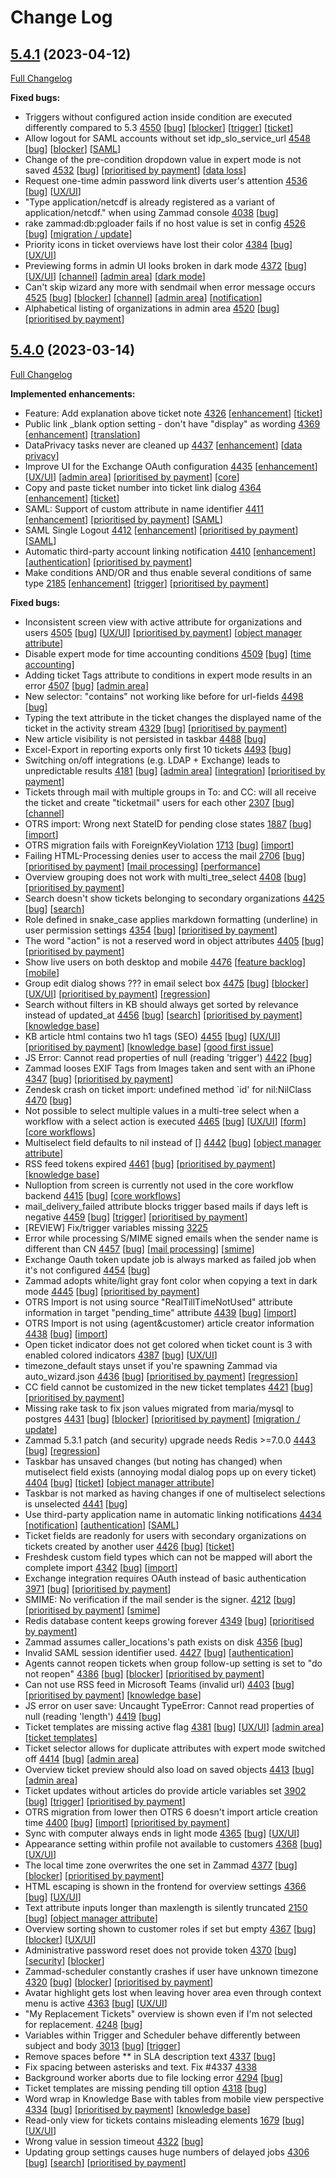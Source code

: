 # Change Log

## [5.4.1](https://github.com/zammad/zammad/tree/5.4.1) (2023-04-12)
[Full Changelog](https://github.com/zammad/zammad/compare/5.4.0...5.4.1)

**Fixed bugs:**

- Triggers without configured action inside condition are executed differently compared to 5.3 [4550](https://github.com/zammad/zammad/issues/4550) [[bug](https://github.com/zammad/zammad/labels/bug)] [[blocker](https://github.com/zammad/zammad/labels/blocker)] [[trigger](https://github.com/zammad/zammad/labels/trigger)] [[ticket](https://github.com/zammad/zammad/labels/ticket)]
- Allow logout for SAML accounts without set idp_slo_service_url [4548](https://github.com/zammad/zammad/issues/4548) [[bug](https://github.com/zammad/zammad/labels/bug)] [[blocker](https://github.com/zammad/zammad/labels/blocker)] [[SAML](https://github.com/zammad/zammad/labels/SAML)]
- Change of the pre-condition dropdown value in expert mode is not saved [4532](https://github.com/zammad/zammad/issues/4532) [[bug](https://github.com/zammad/zammad/labels/bug)] [[prioritised by payment](https://github.com/zammad/zammad/labels/prioritised%20by%20payment)] [[data loss](https://github.com/zammad/zammad/labels/data%20loss)]
- Request one-time admin password link diverts user's attention [4536](https://github.com/zammad/zammad/issues/4536) [[bug](https://github.com/zammad/zammad/labels/bug)] [[UX/UI](https://github.com/zammad/zammad/labels/UX%2FUI)]
- "Type application/netcdf is already registered as a variant of application/netcdf." when using Zammad console [4038](https://github.com/zammad/zammad/issues/4038) [[bug](https://github.com/zammad/zammad/labels/bug)]
- rake zammad:db:pgloader fails if no host value is set in config [4526](https://github.com/zammad/zammad/issues/4526) [[bug](https://github.com/zammad/zammad/labels/bug)] [[migration / update](https://github.com/zammad/zammad/labels/migration%20%2F%20update)]
- Priority icons in ticket overviews have lost their color [4384](https://github.com/zammad/zammad/issues/4384) [[bug](https://github.com/zammad/zammad/labels/bug)] [[UX/UI](https://github.com/zammad/zammad/labels/UX%2FUI)]
- Previewing forms in admin UI looks broken in dark mode [4372](https://github.com/zammad/zammad/issues/4372) [[bug](https://github.com/zammad/zammad/labels/bug)] [[UX/UI](https://github.com/zammad/zammad/labels/UX%2FUI)] [[channel](https://github.com/zammad/zammad/labels/channel)] [[admin area](https://github.com/zammad/zammad/labels/admin%20area)] [[dark mode](https://github.com/zammad/zammad/labels/dark%20mode)]
- Can't skip wizard any more with sendmail when error message occurs [4525](https://github.com/zammad/zammad/issues/4525) [[bug](https://github.com/zammad/zammad/labels/bug)] [[blocker](https://github.com/zammad/zammad/labels/blocker)] [[channel](https://github.com/zammad/zammad/labels/channel)] [[admin area](https://github.com/zammad/zammad/labels/admin%20area)] [[notification](https://github.com/zammad/zammad/labels/notification)]
- Alphabetical listing of organizations in admin area [4520](https://github.com/zammad/zammad/issues/4520) [[bug](https://github.com/zammad/zammad/labels/bug)] [[prioritised by payment](https://github.com/zammad/zammad/labels/prioritised%20by%20payment)]

## [5.4.0](https://github.com/zammad/zammad/tree/5.4.0) (2023-03-14)
[Full Changelog](https://github.com/zammad/zammad/compare/5.3.0...5.4.0)

**Implemented enhancements:**

- Feature: Add explanation above ticket note [4326](https://github.com/zammad/zammad/pull/4326) [[enhancement](https://github.com/zammad/zammad/labels/enhancement)] [[ticket](https://github.com/zammad/zammad/labels/ticket)]
- Public link _blank option setting - don't have "display" as wording [4369](https://github.com/zammad/zammad/issues/4369) [[enhancement](https://github.com/zammad/zammad/labels/enhancement)] [[translation](https://github.com/zammad/zammad/labels/translation)]
- DataPrivacy tasks never are cleaned up [4437](https://github.com/zammad/zammad/issues/4437) [[enhancement](https://github.com/zammad/zammad/labels/enhancement)] [[data privacy](https://github.com/zammad/zammad/labels/data%20privacy)]
- Improve UI for the Exchange OAuth configuration [4435](https://github.com/zammad/zammad/issues/4435) [[enhancement](https://github.com/zammad/zammad/labels/enhancement)] [[UX/UI](https://github.com/zammad/zammad/labels/UX%2FUI)] [[admin area](https://github.com/zammad/zammad/labels/admin%20area)] [[prioritised by payment](https://github.com/zammad/zammad/labels/prioritised%20by%20payment)] [[core](https://github.com/zammad/zammad/labels/core)]
- Copy and paste ticket number into ticket link dialog  [4364](https://github.com/zammad/zammad/issues/4364) [[enhancement](https://github.com/zammad/zammad/labels/enhancement)] [[ticket](https://github.com/zammad/zammad/labels/ticket)]
- SAML: Support of custom attribute in name identifier [4411](https://github.com/zammad/zammad/issues/4411) [[enhancement](https://github.com/zammad/zammad/labels/enhancement)] [[prioritised by payment](https://github.com/zammad/zammad/labels/prioritised%20by%20payment)] [[SAML](https://github.com/zammad/zammad/labels/SAML)]
- SAML Single Logout [4412](https://github.com/zammad/zammad/issues/4412) [[enhancement](https://github.com/zammad/zammad/labels/enhancement)] [[prioritised by payment](https://github.com/zammad/zammad/labels/prioritised%20by%20payment)] [[SAML](https://github.com/zammad/zammad/labels/SAML)]
- Automatic third-party account linking notification [4410](https://github.com/zammad/zammad/issues/4410) [[enhancement](https://github.com/zammad/zammad/labels/enhancement)] [[authentication](https://github.com/zammad/zammad/labels/authentication)] [[prioritised by payment](https://github.com/zammad/zammad/labels/prioritised%20by%20payment)]
- Make conditions AND/OR and thus enable several conditions of same type [2185](https://github.com/zammad/zammad/issues/2185) [[enhancement](https://github.com/zammad/zammad/labels/enhancement)] [[trigger](https://github.com/zammad/zammad/labels/trigger)] [[prioritised by payment](https://github.com/zammad/zammad/labels/prioritised%20by%20payment)]

**Fixed bugs:**

- Inconsistent screen view with active attribute for organizations and users [4505](https://github.com/zammad/zammad/issues/4505) [[bug](https://github.com/zammad/zammad/labels/bug)] [[UX/UI](https://github.com/zammad/zammad/labels/UX%2FUI)] [[prioritised by payment](https://github.com/zammad/zammad/labels/prioritised%20by%20payment)] [[object manager attribute](https://github.com/zammad/zammad/labels/object%20manager%20attribute)]
- Disable expert mode for time accounting conditions [4509](https://github.com/zammad/zammad/issues/4509) [[bug](https://github.com/zammad/zammad/labels/bug)] [[time accounting](https://github.com/zammad/zammad/labels/time%20accounting)]
- Adding ticket Tags attribute to conditions in expert mode results in an error [4507](https://github.com/zammad/zammad/issues/4507) [[bug](https://github.com/zammad/zammad/labels/bug)] [[admin area](https://github.com/zammad/zammad/labels/admin%20area)]
- New selector: "contains" not working like before for url-fields [4498](https://github.com/zammad/zammad/issues/4498) [[bug](https://github.com/zammad/zammad/labels/bug)]
- Typing the text attribute in the ticket changes the displayed name of the ticket in the activity stream [4329](https://github.com/zammad/zammad/issues/4329) [[bug](https://github.com/zammad/zammad/labels/bug)] [[prioritised by payment](https://github.com/zammad/zammad/labels/prioritised%20by%20payment)]
- New article visibility is not persisted in taskbar [4488](https://github.com/zammad/zammad/issues/4488) [[bug](https://github.com/zammad/zammad/labels/bug)]
- Excel-Export in reporting exports only first 10 tickets [4493](https://github.com/zammad/zammad/issues/4493) [[bug](https://github.com/zammad/zammad/labels/bug)]
- Switching on/off integrations (e.g. LDAP + Exchange) leads to unpredictable results [4181](https://github.com/zammad/zammad/issues/4181) [[bug](https://github.com/zammad/zammad/labels/bug)] [[admin area](https://github.com/zammad/zammad/labels/admin%20area)] [[integration](https://github.com/zammad/zammad/labels/integration)] [[prioritised by payment](https://github.com/zammad/zammad/labels/prioritised%20by%20payment)]
- Tickets through mail with multiple groups in To: and CC: will all receive the ticket and create "ticketmail" users for each other [2307](https://github.com/zammad/zammad/issues/2307) [[bug](https://github.com/zammad/zammad/labels/bug)] [[channel](https://github.com/zammad/zammad/labels/channel)]
- OTRS import: Wrong next StateID for pending close states [1887](https://github.com/zammad/zammad/issues/1887) [[bug](https://github.com/zammad/zammad/labels/bug)] [[import](https://github.com/zammad/zammad/labels/import)]
- OTRS migration fails with ForeignKeyViolation [1713](https://github.com/zammad/zammad/issues/1713) [[bug](https://github.com/zammad/zammad/labels/bug)] [[import](https://github.com/zammad/zammad/labels/import)]
- Failing HTML-Processing denies user to access the mail [2706](https://github.com/zammad/zammad/issues/2706) [[bug](https://github.com/zammad/zammad/labels/bug)] [[prioritised by payment](https://github.com/zammad/zammad/labels/prioritised%20by%20payment)] [[mail processing](https://github.com/zammad/zammad/labels/mail%20processing)] [[performance](https://github.com/zammad/zammad/labels/performance)]
- Overview grouping does not work with multi_tree_select [4408](https://github.com/zammad/zammad/issues/4408) [[bug](https://github.com/zammad/zammad/labels/bug)] [[prioritised by payment](https://github.com/zammad/zammad/labels/prioritised%20by%20payment)]
- Search doesn't show tickets belonging to secondary organizations [4425](https://github.com/zammad/zammad/issues/4425) [[bug](https://github.com/zammad/zammad/labels/bug)] [[search](https://github.com/zammad/zammad/labels/search)]
- Role defined in snake_case applies markdown formatting (underline) in user permission settings [4354](https://github.com/zammad/zammad/issues/4354) [[bug](https://github.com/zammad/zammad/labels/bug)] [[prioritised by payment](https://github.com/zammad/zammad/labels/prioritised%20by%20payment)]
- The word "action" is not a reserved word in object attributes [4405](https://github.com/zammad/zammad/issues/4405) [[bug](https://github.com/zammad/zammad/labels/bug)] [[prioritised by payment](https://github.com/zammad/zammad/labels/prioritised%20by%20payment)]
- Show live users on both desktop and mobile [4476](https://github.com/zammad/zammad/issues/4476) [[feature backlog](https://github.com/zammad/zammad/labels/feature%20backlog)] [[mobile](https://github.com/zammad/zammad/labels/mobile)]
- Group edit dialog shows ??? in email select box [4475](https://github.com/zammad/zammad/issues/4475) [[bug](https://github.com/zammad/zammad/labels/bug)] [[blocker](https://github.com/zammad/zammad/labels/blocker)] [[UX/UI](https://github.com/zammad/zammad/labels/UX%2FUI)] [[prioritised by payment](https://github.com/zammad/zammad/labels/prioritised%20by%20payment)] [[regression](https://github.com/zammad/zammad/labels/regression)]
- Search without filters in KB should always get sorted by relevance instead of updated_at [4456](https://github.com/zammad/zammad/issues/4456) [[bug](https://github.com/zammad/zammad/labels/bug)] [[search](https://github.com/zammad/zammad/labels/search)] [[prioritised by payment](https://github.com/zammad/zammad/labels/prioritised%20by%20payment)] [[knowledge base](https://github.com/zammad/zammad/labels/knowledge%20base)]
- KB article html contains two h1 tags (SEO) [4455](https://github.com/zammad/zammad/issues/4455) [[bug](https://github.com/zammad/zammad/labels/bug)] [[UX/UI](https://github.com/zammad/zammad/labels/UX%2FUI)] [[prioritised by payment](https://github.com/zammad/zammad/labels/prioritised%20by%20payment)] [[knowledge base](https://github.com/zammad/zammad/labels/knowledge%20base)] [[good first issue](https://github.com/zammad/zammad/labels/good%20first%20issue)]
- JS Error: Cannot read properties of null (reading 'trigger') [4422](https://github.com/zammad/zammad/issues/4422) [[bug](https://github.com/zammad/zammad/labels/bug)]
- Zammad looses EXIF Tags from Images taken and sent with an iPhone [4347](https://github.com/zammad/zammad/issues/4347) [[bug](https://github.com/zammad/zammad/labels/bug)] [[prioritised by payment](https://github.com/zammad/zammad/labels/prioritised%20by%20payment)]
- Zendesk crash on ticket import: undefined method `id' for nil:NilClass [4470](https://github.com/zammad/zammad/issues/4470) [[bug](https://github.com/zammad/zammad/labels/bug)]
- Not possible to select multiple values in a multi-tree select when a workflow with a select action is executed [4465](https://github.com/zammad/zammad/issues/4465) [[bug](https://github.com/zammad/zammad/labels/bug)] [[UX/UI](https://github.com/zammad/zammad/labels/UX%2FUI)] [[form](https://github.com/zammad/zammad/labels/form)] [[core workflows](https://github.com/zammad/zammad/labels/core%20workflows)]
- Multiselect field defaults to nil instead of [] [4442](https://github.com/zammad/zammad/issues/4442) [[bug](https://github.com/zammad/zammad/labels/bug)] [[object manager attribute](https://github.com/zammad/zammad/labels/object%20manager%20attribute)]
- RSS feed tokens expired [4461](https://github.com/zammad/zammad/issues/4461) [[bug](https://github.com/zammad/zammad/labels/bug)] [[prioritised by payment](https://github.com/zammad/zammad/labels/prioritised%20by%20payment)] [[knowledge base](https://github.com/zammad/zammad/labels/knowledge%20base)]
- Nulloption from screen is currently not used in the core workflow backend [4415](https://github.com/zammad/zammad/issues/4415) [[bug](https://github.com/zammad/zammad/labels/bug)] [[core workflows](https://github.com/zammad/zammad/labels/core%20workflows)]
- mail_delivery_failed attribute blocks trigger based mails if days left is negative [4459](https://github.com/zammad/zammad/issues/4459) [[bug](https://github.com/zammad/zammad/labels/bug)] [[trigger](https://github.com/zammad/zammad/labels/trigger)] [[prioritised by payment](https://github.com/zammad/zammad/labels/prioritised%20by%20payment)]
- [REVIEW] Fix/trigger variables missing [3225](https://github.com/zammad/zammad/pull/3225)
- Error while processing S/MIME signed emails when the sender name is different than CN [4457](https://github.com/zammad/zammad/issues/4457) [[bug](https://github.com/zammad/zammad/labels/bug)] [[mail processing](https://github.com/zammad/zammad/labels/mail%20processing)] [[smime](https://github.com/zammad/zammad/labels/smime)]
- Exchange Oauth token update job is always marked as failed job when it's not configured [4454](https://github.com/zammad/zammad/issues/4454) [[bug](https://github.com/zammad/zammad/labels/bug)]
- Zammad adopts white/light gray font color when copying a text in dark mode [4445](https://github.com/zammad/zammad/issues/4445) [[bug](https://github.com/zammad/zammad/labels/bug)] [[prioritised by payment](https://github.com/zammad/zammad/labels/prioritised%20by%20payment)]
- OTRS Import is not using source "RealTillTimeNotUsed" attribute information in target "pending_time" attribute [4439](https://github.com/zammad/zammad/issues/4439) [[bug](https://github.com/zammad/zammad/labels/bug)] [[import](https://github.com/zammad/zammad/labels/import)]
- OTRS Import is not using (agent&customer) article creator information [4438](https://github.com/zammad/zammad/issues/4438) [[bug](https://github.com/zammad/zammad/labels/bug)] [[import](https://github.com/zammad/zammad/labels/import)]
- Open ticket indicator does not get colored when ticket count is 3 with enabled colored indicators [4387](https://github.com/zammad/zammad/issues/4387) [[bug](https://github.com/zammad/zammad/labels/bug)] [[UX/UI](https://github.com/zammad/zammad/labels/UX%2FUI)]
- timezone_default stays unset if you're spawning Zammad via auto_wizard.json [4436](https://github.com/zammad/zammad/issues/4436) [[bug](https://github.com/zammad/zammad/labels/bug)] [[prioritised by payment](https://github.com/zammad/zammad/labels/prioritised%20by%20payment)] [[regression](https://github.com/zammad/zammad/labels/regression)]
- CC field cannot be customized in the new ticket templates [4421](https://github.com/zammad/zammad/issues/4421) [[bug](https://github.com/zammad/zammad/labels/bug)] [[prioritised by payment](https://github.com/zammad/zammad/labels/prioritised%20by%20payment)]
- Missing rake task to fix json values migrated from maria/mysql to postgres [4431](https://github.com/zammad/zammad/issues/4431) [[bug](https://github.com/zammad/zammad/labels/bug)] [[blocker](https://github.com/zammad/zammad/labels/blocker)] [[prioritised by payment](https://github.com/zammad/zammad/labels/prioritised%20by%20payment)] [[migration / update](https://github.com/zammad/zammad/labels/migration%20%2F%20update)]
- Zammad 5.3.1 patch (and security) upgrade needs Redis >=7.0.0 [4443](https://github.com/zammad/zammad/issues/4443) [[bug](https://github.com/zammad/zammad/labels/bug)] [[regression](https://github.com/zammad/zammad/labels/regression)]
- Taskbar has unsaved changes (but noting has changed) when mutiselect field exists (annoying modal dialog pops up on every ticket) [4404](https://github.com/zammad/zammad/issues/4404) [[bug](https://github.com/zammad/zammad/labels/bug)] [[ticket](https://github.com/zammad/zammad/labels/ticket)] [[object manager attribute](https://github.com/zammad/zammad/labels/object%20manager%20attribute)]
- Taskbar is not marked as having changes if one of multiselect selections is unselected [4441](https://github.com/zammad/zammad/issues/4441) [[bug](https://github.com/zammad/zammad/labels/bug)]
- Use third-party application name in automatic linking notifications [4434](https://github.com/zammad/zammad/issues/4434) [[notification](https://github.com/zammad/zammad/labels/notification)] [[authentication](https://github.com/zammad/zammad/labels/authentication)] [[SAML](https://github.com/zammad/zammad/labels/SAML)]
- Ticket fields are readonly for users with secondary organizations on tickets created by another user [4426](https://github.com/zammad/zammad/issues/4426) [[bug](https://github.com/zammad/zammad/labels/bug)] [[ticket](https://github.com/zammad/zammad/labels/ticket)]
- Freshdesk custom field types which can not be mapped will abort the complete import [4342](https://github.com/zammad/zammad/issues/4342) [[bug](https://github.com/zammad/zammad/labels/bug)] [[import](https://github.com/zammad/zammad/labels/import)]
- Exchange integration requires OAuth instead of basic authentication [3971](https://github.com/zammad/zammad/issues/3971) [[bug](https://github.com/zammad/zammad/labels/bug)] [[prioritised by payment](https://github.com/zammad/zammad/labels/prioritised%20by%20payment)]
- SMIME: No verification if the mail sender is the signer. [4212](https://github.com/zammad/zammad/issues/4212) [[bug](https://github.com/zammad/zammad/labels/bug)] [[prioritised by payment](https://github.com/zammad/zammad/labels/prioritised%20by%20payment)] [[smime](https://github.com/zammad/zammad/labels/smime)]
- Redis database content keeps growing forever [4349](https://github.com/zammad/zammad/issues/4349) [[bug](https://github.com/zammad/zammad/labels/bug)] [[prioritised by payment](https://github.com/zammad/zammad/labels/prioritised%20by%20payment)]
- Zammad assumes caller_locations's path exists on disk [4356](https://github.com/zammad/zammad/issues/4356) [[bug](https://github.com/zammad/zammad/labels/bug)]
- Invalid SAML session identifier used. [4427](https://github.com/zammad/zammad/issues/4427) [[bug](https://github.com/zammad/zammad/labels/bug)] [[authentication](https://github.com/zammad/zammad/labels/authentication)]
- Agents cannot reopen tickets when group follow-up setting is set to "do not reopen" [4386](https://github.com/zammad/zammad/issues/4386) [[bug](https://github.com/zammad/zammad/labels/bug)] [[blocker](https://github.com/zammad/zammad/labels/blocker)] [[prioritised by payment](https://github.com/zammad/zammad/labels/prioritised%20by%20payment)]
- Can not use RSS feed in Microsoft Teams (invalid url) [4403](https://github.com/zammad/zammad/issues/4403) [[bug](https://github.com/zammad/zammad/labels/bug)] [[prioritised by payment](https://github.com/zammad/zammad/labels/prioritised%20by%20payment)] [[knowledge base](https://github.com/zammad/zammad/labels/knowledge%20base)]
- JS error on user save: Uncaught TypeError: Cannot read properties of null (reading 'length') [4419](https://github.com/zammad/zammad/issues/4419) [[bug](https://github.com/zammad/zammad/labels/bug)]
- Ticket templates are missing active flag [4381](https://github.com/zammad/zammad/issues/4381) [[bug](https://github.com/zammad/zammad/labels/bug)] [[UX/UI](https://github.com/zammad/zammad/labels/UX%2FUI)] [[admin area](https://github.com/zammad/zammad/labels/admin%20area)] [[ticket templates](https://github.com/zammad/zammad/labels/ticket%20templates)]
- Ticket selector allows for duplicate attributes with expert mode switched off [4414](https://github.com/zammad/zammad/issues/4414) [[bug](https://github.com/zammad/zammad/labels/bug)] [[admin area](https://github.com/zammad/zammad/labels/admin%20area)]
- Overview ticket preview should also load on saved objects [4413](https://github.com/zammad/zammad/issues/4413) [[bug](https://github.com/zammad/zammad/labels/bug)] [[admin area](https://github.com/zammad/zammad/labels/admin%20area)]
- Ticket updates without articles do provide article variables set [3902](https://github.com/zammad/zammad/issues/3902) [[bug](https://github.com/zammad/zammad/labels/bug)] [[trigger](https://github.com/zammad/zammad/labels/trigger)] [[prioritised by payment](https://github.com/zammad/zammad/labels/prioritised%20by%20payment)]
- OTRS migration from lower then OTRS 6 doesn't import article creation time [4400](https://github.com/zammad/zammad/issues/4400) [[bug](https://github.com/zammad/zammad/labels/bug)] [[import](https://github.com/zammad/zammad/labels/import)] [[prioritised by payment](https://github.com/zammad/zammad/labels/prioritised%20by%20payment)]
- Sync with computer always ends in light mode [4365](https://github.com/zammad/zammad/issues/4365) [[bug](https://github.com/zammad/zammad/labels/bug)] [[UX/UI](https://github.com/zammad/zammad/labels/UX%2FUI)]
- Appearance setting within profile not available to customers [4368](https://github.com/zammad/zammad/issues/4368) [[bug](https://github.com/zammad/zammad/labels/bug)] [[UX/UI](https://github.com/zammad/zammad/labels/UX%2FUI)]
- The local time zone overwrites the one set in Zammad  [4377](https://github.com/zammad/zammad/issues/4377) [[bug](https://github.com/zammad/zammad/labels/bug)] [[blocker](https://github.com/zammad/zammad/labels/blocker)] [[prioritised by payment](https://github.com/zammad/zammad/labels/prioritised%20by%20payment)]
- HTML escaping is shown in the frontend for overview settings [4366](https://github.com/zammad/zammad/issues/4366) [[bug](https://github.com/zammad/zammad/labels/bug)] [[UX/UI](https://github.com/zammad/zammad/labels/UX%2FUI)]
- Text attribute inputs longer than maxlength is silently truncated [2150](https://github.com/zammad/zammad/issues/2150) [[bug](https://github.com/zammad/zammad/labels/bug)] [[object manager attribute](https://github.com/zammad/zammad/labels/object%20manager%20attribute)]
- Overview sorting shown to customer roles if set but empty [4367](https://github.com/zammad/zammad/issues/4367) [[bug](https://github.com/zammad/zammad/labels/bug)] [[blocker](https://github.com/zammad/zammad/labels/blocker)] [[UX/UI](https://github.com/zammad/zammad/labels/UX%2FUI)]
- Administrative password reset does not provide token [4370](https://github.com/zammad/zammad/issues/4370) [[bug](https://github.com/zammad/zammad/labels/bug)] [[security](https://github.com/zammad/zammad/labels/security)] [[blocker](https://github.com/zammad/zammad/labels/blocker)]
- Zammad-scheduler constantly crashes if user have unknown timezone [4320](https://github.com/zammad/zammad/issues/4320) [[bug](https://github.com/zammad/zammad/labels/bug)] [[blocker](https://github.com/zammad/zammad/labels/blocker)] [[prioritised by payment](https://github.com/zammad/zammad/labels/prioritised%20by%20payment)]
- Avatar highlight gets lost when leaving hover area even through context menu is active [4363](https://github.com/zammad/zammad/issues/4363) [[bug](https://github.com/zammad/zammad/labels/bug)] [[UX/UI](https://github.com/zammad/zammad/labels/UX%2FUI)]
- "My Replacement Tickets" overview is shown even if I'm not selected for replacement. [4248](https://github.com/zammad/zammad/issues/4248) [[bug](https://github.com/zammad/zammad/labels/bug)]
- Variables within Trigger and Scheduler behave differently between subject and body [3013](https://github.com/zammad/zammad/issues/3013) [[bug](https://github.com/zammad/zammad/labels/bug)] [[trigger](https://github.com/zammad/zammad/labels/trigger)]
- Remove spaces before ** in SLA description text [4337](https://github.com/zammad/zammad/issues/4337) [[bug](https://github.com/zammad/zammad/labels/bug)]
- Fix spacing between asterisks and text. Fix #4337 [4338](https://github.com/zammad/zammad/pull/4338)
- Background worker aborts due to file locking error [4294](https://github.com/zammad/zammad/issues/4294) [[bug](https://github.com/zammad/zammad/labels/bug)]
- Ticket templates are missing pending till option [4318](https://github.com/zammad/zammad/issues/4318) [[bug](https://github.com/zammad/zammad/labels/bug)]
- Word wrap in Knowledge Base with tables from mobile view perspective [4334](https://github.com/zammad/zammad/issues/4334) [[bug](https://github.com/zammad/zammad/labels/bug)] [[prioritised by payment](https://github.com/zammad/zammad/labels/prioritised%20by%20payment)] [[knowledge base](https://github.com/zammad/zammad/labels/knowledge%20base)]
- Read-only view for tickets contains misleading elements [1679](https://github.com/zammad/zammad/issues/1679) [[bug](https://github.com/zammad/zammad/labels/bug)] [[UX/UI](https://github.com/zammad/zammad/labels/UX%2FUI)]
- Wrong value in session timeout [4322](https://github.com/zammad/zammad/issues/4322) [[bug](https://github.com/zammad/zammad/labels/bug)]
- Updating group settings causes huge numbers of delayed jobs [4306](https://github.com/zammad/zammad/issues/4306) [[bug](https://github.com/zammad/zammad/labels/bug)] [[search](https://github.com/zammad/zammad/labels/search)] [[prioritised by payment](https://github.com/zammad/zammad/labels/prioritised%20by%20payment)]


